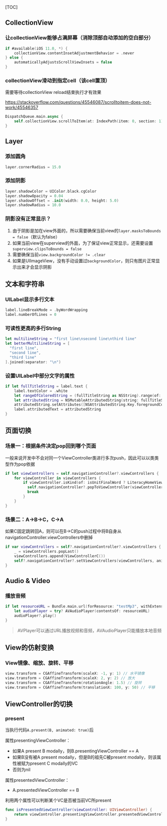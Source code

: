 [TOC]

## CollectionView

### 让collectionView能够占满屏幕（消除顶部自动添加的空白部分）
```swift
if #available(iOS 11.0, *) {
    collectionView.contentInsetAdjustmentBehavior = .never
} else {
    automaticallyAdjustsScrollViewInsets = false
}
```

### collectionView滑动到指定cell（该cell置顶）

需要等待collectionView reload结束执行才有效果

https://stackoverflow.com/questions/45546087/scrolltoitem-does-not-work/45546357

```swift
DispatchQueue.main.async {
  	self.collectionView.scrollToItem(at: IndexPath(item: 0, section: 1), at: .top, animated: true)
}
```

## Layer

### 添加圆角
```swift
layer.cornerRadius = 15.0
```

### 添加阴影
```swift
layer.shadowColor = UIColor.black.cgColor
layer.shadowOpacity = 0.04
layer.shadowOffset = .init(width: 0.0, height: 5.0)
layer.shadowRadius = 10.0
```

### 阴影没有正常显示？

1. 由于阴影是加在view外面的，所以需要确保当前view的`layer.masksToBounds = false`（默认为false）
2. 如果当前view在superview的外面，为了保证view正常显示，还需要设置`superview.clipsToBounds = false`
3. 需要确保当前`view.backgroundColor != .clear`
4. 如果是UIImageView，没有手动设置过`backgroundColor`，则只有图片正常显示出来才会显示阴影

## 文本和字符串

### UILabel显示多行文本

```swift
label.lineBreakMode = .byWordWrapping
label.numberOfLines = 0
```

### 可读性更高的多行String

```swift
let multilineString = "first line\nsecond line\nthird line" 
let betterMultilineString = [
  "first line",
  "second line",
  "third line"
].joined(separator: "\n")
```

### 设置UILabel中部分文字的属性

```swift
if let fullTitleString = label.text {
    label.textColor = .white
    let rangeOfColoredString = (fullTitleString as NSString).range(of: keyString)
    let attributedString = NSMutableAttributedString(string: fullTitleString)
    attributedString.setAttributes([NSAttributedString.Key.foregroundColor: UIColor.yellow], range: rangeOfColoredString)
    label.attributedText = attributedString
}
```

## 页面切换

### 场景一：根据条件决定pop回到哪个页面

一般来说开发中不会对同一个ViewController类进行多次push，因此可以以类类型作为pop依据

```swift
if let viewControllers = self.navigationController?.viewControllers {
    for viewController in viewControllers {
        if viewController.isKind(of: isUnitFinalWord ? LiteracyHomeViewController.self : LiteracyWordMapViewController.self) {
          self.navigationController?.popToViewController(viewController, animated: true)
          break
        }
    }
}
```

### 场景二：A->B->C，C->A

如果C固定跳转回A，则可以在B->C的push过程中将B自身从navigationController.viewControllers中删掉

```swift
if var viewControllers = self?.navigationController?.viewControllers {
    _ = viewControllers.popLast()
    viewControllers.append(ViewControllerC())
    self?.navigationController?.setViewControllers(viewControllers, animated: true)
}
```

## Audio & Video

### 播放音频

```swift
if let resourceURL = Bundle.main.url(forResource: "testMp3", withExtension: "mp3") {
    let audioPlayer = try? AVAudioPlayer(contentsOf: resourceURL)
    audioPlayer?.play()
}
```

> AVPlayer可以通过URL播放视频和音频，AVAudioPlayer只能播放本地音频

## View的仿射变换

### View镜像、缩放、旋转、平移

```swift
view.transform = CGAffineTransform(scaleX: -1, y: 1) // 水平镜像
view.transform = CGAffineTransform(scaleX: 2, y: 2) // 放大
view.transform = CGAffineTransform(rotationAngle: 1.5) // 旋转
view.transform = CGAffineTransform(translationX: 100, y: 50) // 平移
```

## ViewController的切换

### present

当执行代码`A.present(B, animated: true)`后

属性presentingViewController：

- 如果A present B modally，则B.presentingViewController == A
- 如果B没有被A present modally，但是B的祖先C被present modally，则该属性被赋为present C modally的VC
- 否则为nil

属性presentedViewController：

- A.presentedViewController == B

利用两个属性可以判断某个VC是否被当前VC所present

```swift
func isPresentedViewController(viewController: UIViewController) {
  	return viewController.presentingViewController.presentedViewController == viewController
}
```

